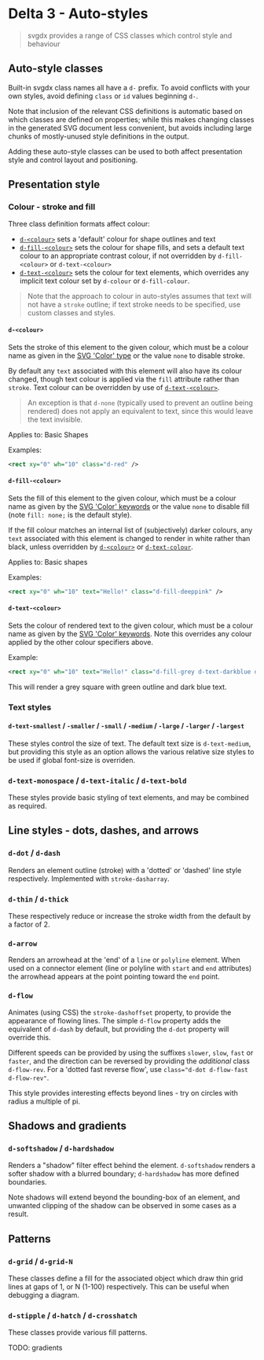 # Delta 3 - Auto-styles

> svgdx provides a range of CSS classes which control style and behaviour

## Auto-style classes

Built-in svgdx class names all have a `d-` prefix.  To avoid conflicts with your own styles, avoid defining `class` or `id` values beginning `d-`.

Note that inclusion of the relevant CSS definitions is automatic based on which classes are defined on properties; while this makes changing classes in the generated SVG document less convenient, but avoids including large chunks of mostly-unused style definitions in the output.

Adding these auto-style classes can be used to both affect presentation style and control layout and positioning.

## Presentation style

### Colour - stroke and fill

Three class definition formats affect colour:

- [`d-<colour>`](#d-colour) sets a 'default' colour for shape outlines and text
- [`d-fill-<colour>`](#d-fill-colour) sets the colour for shape fills, and sets a default text colour to an appropriate contrast colour, if not overridden by `d-fill-<colour>` or `d-text-<colour>`
- [`d-text-<colour>`](#d-text-colour) sets the colour for text elements, which overrides any implicit text colour set by `d-colour` or `d-fill-colour`.

> Note that the approach to colour in auto-styles assumes that text will not have a `stroke` outline; if text stroke needs to be specified, use custom classes and styles.

#### `d-<colour>`
Sets the stroke of this element to the given colour, which must be a colour name as given in the [SVG 'Color' type](https://www.w3.org/TR/SVG11/types.html#DataTypeColor) or the value `none` to disable stroke.

By default any `text` associated with this element will also have its colour changed, though text colour is applied via the `fill` attribute rather than `stroke`. Text colour can be overridden by use of [`d-text-<colour>`](#d-text-colour).

> An exception is that `d-none` (typically used to prevent an outline being rendered) does not apply an equivalent to text, since this would leave the text invisible.

Applies to: Basic Shapes

Examples:
```xml
<rect xy="0" wh="10" class="d-red" />
```

#### `d-fill-<colour>`
Sets the fill of this element to the given colour, which must be a colour name as given
by the [SVG 'Color' keywords](https://www.w3.org/TR/SVG11/types.html#ColorKeywords) or
the value `none` to disable fill (note `fill: none;` is the default style).

If the fill colour matches an internal list of (subjectively) darker colours,
any `text` associated with this element is changed to render in white rather than black, unless overridden by [`d-<colour>`](#d-colour) or [`d-text-colour`](#d-text-colour).

Applies to: Basic shapes

Examples:
```xml
<rect xy="0" wh="10" text="Hello!" class="d-fill-deeppink" />
```

#### `d-text-<colour>`
Sets the colour of rendered text to the given colour, which must be a colour name as given
by the [SVG 'Color' keywords](https://www.w3.org/TR/SVG11/types.html#ColorKeywords).
Note this overrides any colour applied by the other colour specifiers above.

Example:
```xml
<rect xy="0" wh="10" text="Hello!" class="d-fill-grey d-text-darkblue d-green" />
```

This will render a grey square with green outline and dark blue text.

### Text styles

#### `d-text-smallest` / `-smaller` / `-small` / `-medium` / `-large` / `-larger` / `-largest`

These styles control the size of text. The default text size is `d-text-medium`, but providing
this style as an option allows the various relative size styles to be used if global font-size
is overriden.

### `d-text-monospace` / `d-text-italic` / `d-text-bold`

These styles provide basic styling of text elements, and may be combined as required.

## Line styles - dots, dashes, and arrows

### `d-dot` / `d-dash`
Renders an element outline (stroke) with a 'dotted' or 'dashed' line style respectively.
Implemented with `stroke-dasharray`.

### `d-thin` / `d-thick`
These respectively reduce or increase the stroke width from the default by a factor of 2.

### `d-arrow`
Renders an arrowhead at the 'end' of a `line` or `polyline` element. When used on a
connector element (line or polyline with `start` and `end` attributes) the arrowhead
appears at the point pointing toward the `end` point.

### `d-flow`
Animates (using CSS) the `stroke-dashoffset` property, to provide the appearance of
flowing lines. The simple `d-flow` property adds the equivalent of `d-dash` by default,
but providing the `d-dot` property will override this.

Different speeds can be provided by using the suffixes `slower`, `slow`, `fast` or
`faster`, and the direction can be reversed by providing the *additional* class
`d-flow-rev`. For a 'dotted fast reverse flow', use `class="d-dot d-flow-fast d-flow-rev"`.

This style provides interesting effects beyond lines - try on circles with radius a
multiple of pi.

## Shadows and gradients

### `d-softshadow` / `d-hardshadow`
Renders a "shadow" filter effect behind the element. `d-softshadow` renders a softer
shadow with a blurred boundary; `d-hardshadow` has more defined boundaries.

Note shadows will extend beyond the bounding-box of an element, and unwanted clipping
of the shadow can be observed in some cases as a result.

## Patterns

### `d-grid` / `d-grid-N`
These classes define a fill for the associated object which draw thin grid lines at
gaps of 1, or N (1-100) respectively. This can be useful when debugging a diagram.

### `d-stipple` / `d-hatch` / `d-crosshatch`
These classes provide various fill patterns.


TODO: gradients
